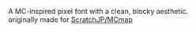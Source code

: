 A MC-inspired pixel font with a clean, blocky aesthetic.\
originally made for [ScratchJP/MCmap](https://github.com/ScratchJP/MCmap)
